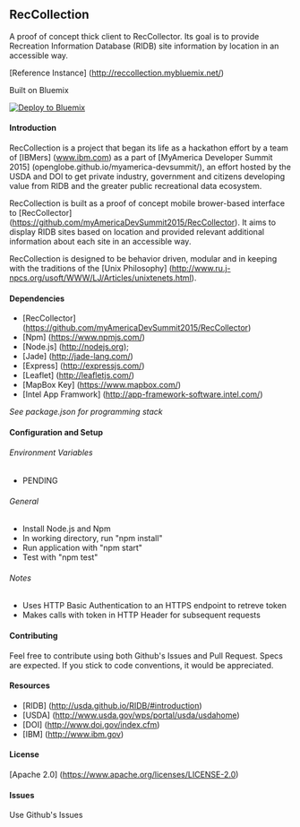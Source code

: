 ## RecCollection
A proof of concept thick client to RecCollector. Its goal is to provide
Recreation Information Database (RIDB) site information by location in an
accessible way. 

[Reference Instance] (http://reccollection.mybluemix.net/)

Built on Bluemix

[![Deploy to Bluemix](https://bluemix.net/deploy/button.png)](https://bluemix.net/deploy?repository=https://github.com/myAmericaDevSummit2015/RecCollection)

#### Introduction
RecCollection is a project that began its life as a hackathon effort by a team
of [IBMers] (www.ibm.com) as a part of [MyAmerica Developer Summit 2015]
(openglobe.github.io/myamerica-devsummit/), an effort hosted by the USDA and
DOI to get private industry, government and citizens developing value from 
RIDB and the greater public recreational data ecosystem.

RecCollection is built as a proof of concept mobile brower-based interface to
[RecCollector] (https://github.com/myAmericaDevSummit2015/RecCollector). It
aims to display RIDB sites based on location and provided relevant additional
information about each site in an accessible way.

RecCollection is designed to be behavior driven, modular and in keeping with the
traditions of the [Unix Philosophy] (http://www.ru.j-npcs.org/usoft/WWW/LJ/Articles/unixtenets.html).

#### Dependencies
- [RecCollector] (https://github.com/myAmericaDevSummit2015/RecCollector)
- [Npm] (https://www.npmjs.com/)
- [Node.js] (http://nodejs.org);
- [Jade] (http://jade-lang.com/)
- [Express] (http://expressjs.com/)
- [Leaflet] (http://leafletjs.com/)
- [MapBox Key] (https://www.mapbox.com/)
- [Intel App Framwork] (http://app-framework-software.intel.com/)

*See package.json for programming stack*

#### Configuration and Setup
###### Environment Variables
- PENDING 

###### General
- Install Node.js and Npm
- In working directory, run "npm install"
- Run application with "npm start"
- Test with "npm test"

###### Notes
- Uses HTTP Basic Authentication to an HTTPS endpoint to retreve token
- Makes calls with token in HTTP Header for subsequent requests

#### Contributing
Feel free to contribute using both Github's Issues and Pull Request. Specs are
expected. If you stick to code conventions, it would be appreciated.

#### Resources
- [RIDB] (http://usda.github.io/RIDB/#introduction)
- [USDA] (http://www.usda.gov/wps/portal/usda/usdahome)
- [DOI] (http://www.doi.gov/index.cfm)
- [IBM] (http://www.ibm.gov)

#### License
[Apache 2.0] (https://www.apache.org/licenses/LICENSE-2.0)

#### Issues
Use Github's Issues
